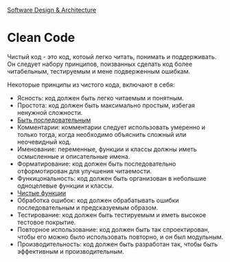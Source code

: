 [Software Design & Architecture](/docs/SoftwareDesign&Architecture/SoftwareDesign&Architecture.md)

# Clean Code

Чистый код - это код, котоый легко читать, понимать  и поддерживать.
Он следует набору принципов, поизванных сделать код более читабельным,
тестируемым и мене подверженным ошибкам.

Некоторые принципы из чистого кода, включают в себя:

 - Ясность: код должен быть легко читаемым и понятным.
 - Простота: код должен быть максимально простым, избегая ненужной сложности.
 - [Быть последовательным](/docs/SoftwareDesign&Architecture/CleanCode/BeConsistent.md)
 - Комментарии: комментарии следует использовать умеренно 
и только тогда, когда необходимо объяснить сложный или неочевидный код.
 - Именование: переменные, функции и классы должны иметь осмысленные и описательные имена.
 - Форматирование: код должен быть последовательно отформотирован для улучшения читаемости.
 - Функицональность: код должен быть организован в небольшие одноцелевые функции и классы.
 - [Чистые функции](/docs/SoftwareDesign&Architecture/CleanCode/PureFunctions.md)
 - Обработка ошибок: код должен обрабатывать ошибки последовательным и предсказуемым образом.
 - Тестирование: код должен быть тестируемым и иметь высокое тестовое покрытие.
 - Повторное использование: код должен быть так спроектирован, чтобы его можно было использовать повторно, и он был модульным.
 - Производительность: код должен быть разработан так, чтобы быть эффективным и производительным.